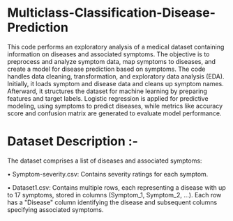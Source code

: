# Multiclass-Classification-Disease-Prediction

This code performs an exploratory analysis of a medical dataset containing information on diseases and associated symptoms. The objective is to preprocess and analyze symptom data, map symptoms to diseases, and create a model for disease prediction based on symptoms.
The code handles data cleaning, transformation, and exploratory data analysis (EDA). Initially, it loads symptom and disease data and cleans up symptom names. Afterward, it structures the dataset for machine learning by preparing features and target labels. Logistic regression is applied for predictive modeling, using symptoms to predict diseases, while metrics like accuracy score and confusion matrix are generated to evaluate model performance.

# Dataset Description :-

The dataset comprises a list of diseases and associated symptoms:

•	Symptom-severity.csv: Contains severity ratings for each symptom.

•	Dataset1.csv: Contains multiple rows, each representing a disease with up to 17 symptoms, stored in columns (Symptom_1, Symptom_2, ...). Each row has a "Disease" column identifying the disease and subsequent columns specifying associated symptoms.
